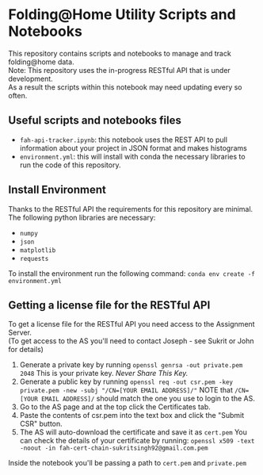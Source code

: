 # Folding@Home Utility Scripts and Notebooks

This repository contains scripts and notebooks to manage and track folding@home data.\
Note: This repository uses the in-progress RESTful API that is under development.\
As a result the scripts within this notebook may need updating every so often.

## Useful scripts and notebooks files

+ `fah-api-tracker.ipynb`: this notebook uses the REST API to pull information about your
project in JSON format and makes histograms
+ `environment.yml`: this will install with conda the necessary libraries to run
the code of this repository.

## Install Environment
Thanks to the RESTful API the requirements for this repository are minimal.\
The following python libraries are necessary:
- `numpy`
- `json`
- `matplotlib`
- `requests`

To install the environment run the following command:
```conda env create -f environment.yml```

## Getting a license file for the RESTful API
To get a license file for the RESTful API you need access to the Assignment Server.\
(To get access to the AS you'll need to contact Joseph - see Sukrit or John for details)

1. Generate a private key by running
```openssl genrsa -out private.pem 2048```
This is your private key. *Never Share This Key.*
2. Generate a public key by running
```openssl req -out csr.pem -key private.pem -new -subj "/CN=[YOUR EMAIL ADDRESS]/"```
NOTE that `/CN=[YOUR EMAIL ADDRESS]/` should match the one you use to login to the AS.
3. Go to the AS page and at the top click the Certificates tab.
4. Paste the contents of csr.pem into the text box and click the "Submit CSR" button.
5. The AS will auto-download the certificate and save it as `cert.pem`
You can check the details of your certificate by running: 
```openssl x509 -text -noout -in fah-cert-chain-sukritsingh92@gmail.com.pem```

Inside the notebook you'll be passing a path to `cert.pem` and `private.pem`
